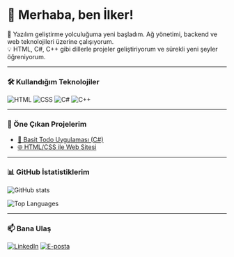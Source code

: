 # 👋 Merhaba, ben İlker!

🚀 Yazılım geliştirme yolculuğuma yeni başladım. Ağ yönetimi, backend ve web teknolojileri üzerine çalışıyorum.  
💡 HTML, C#, C++ gibi dillerle projeler geliştiriyorum ve sürekli yeni şeyler öğreniyorum.  

---

### 🛠️ Kullandığım Teknolojiler
![HTML](https://img.shields.io/badge/-HTML5-orange?logo=html5&logoColor=white)
![CSS](https://img.shields.io/badge/-CSS3-blue?logo=css3&logoColor=white)
![C#](https://img.shields.io/badge/-C%23-purple?logo=c-sharp&logoColor=white)
![C++](https://img.shields.io/badge/-C++-00599C?logo=cplusplus&logoColor=white)

---

### 📌 Öne Çıkan Projelerim
- [📱 Basit Todo Uygulaması (C#)](#updating)
- [🌐 HTML/CSS ile Web Sitesi](#updating)

---

### 📊 GitHub İstatistiklerim
![GitHub stats](https://github-readme-stats.vercel.app/api?username=ilkerkuru&show_icons=true&theme=radical)

![Top Languages](https://github-readme-stats.vercel.app/api/top-langs/?username=ilkerkuru&layout=compact&theme=radical)

---

### 📫 Bana Ulaş
[![LinkedIn](https://img.shields.io/badge/-LinkedIn-blue?logo=linkedin&logoColor=white)](https://linkedin.com/in/xilkerkuru)
[![E-posta](https://img.shields.io/badge/-Email-red?logo=gmail&logoColor=white)](mailto:ilkerrkuruu@gmail.com)

